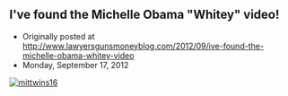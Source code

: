 ## I've found the Michelle Obama "Whitey" video!

 * Originally posted at http://www.lawyersgunsmoneyblog.com/2012/09/ive-found-the-michelle-obama-whitey-video
 * Monday, September 17, 2012

[![mittwins16](http://lawyersgunsmon.wpengine.com/wp-content/uploads/2012/09/mittwins16.jpg "mittwins16")](http://lawyersgunsmon.wpengine.com/wp-content/uploads/2012/09/mittwins16.jpg)